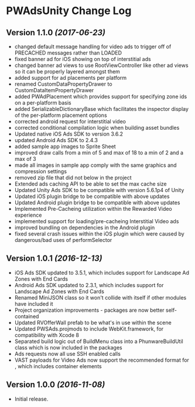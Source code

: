 PWAdsUnity Change Log
==========================
Version 1.1.0 *(2017-06-23)*
----------------------------
 * changed default message handling for video ads to trigger off of PRECACHED messages rather than LOADED
 * fixed banner ad for iOS showing on top of interstitial ads
 * changed banner ad views to use RootViewController like other ad views so it can be properly layered amongst them
 * added support for ad placements per platform
 * renamed CustomDataPropertyDrawer to CustomDataItemPropertyDrawer
 * added PWAdPlacement which provides support for specifying zone ids on a per-platform basis
 * added SerializableDictionaryBase which facilitates the inspector display of the per-platform  placement options
 * corrected android request for interstitial video
 * corrected conditional compilation logic when building asset bundles
 * Updated native iOS Ads SDK to version 3.6.2
 * updated Android Ads SDK to 2.4.3
 * added sample app images to Sprite Sheet
 * improved draw calls from a min of 5 and max of 18 to a min of 2 and a max of 3
 * made all images in sample app comply with the same graphics and compression settings
 * removed zip file that did not below in the project
 * Extended ads caching API to be able to set the max cache size
 * Updated Unity Ads SDK to be compatible with version 5.6.1p4 of Unity
 * Updated iOS plugin bridge to be compatible with above updates
 * Updated Android plugin bridge to be compatible with above updates
 * Implemented Pre-Cacheing utilization within the Rewarded Video experience
 * implemented support for loading/pre-cacheing Interstitial Video ads
 * improved bundling on dependencies in the Android plugin
 * fixed several crash issues within the iOS plugin which were caused by dangerous/bad uses of performSelector
    
Version 1.0.1 *(2016-12-13)*
----------------------------
 * iOS Ads SDK updated to 3.5.1, which includes support for Landscape Ad Zones with End Cards
 * Android Ads SDK updated to 2.3.1, which includes support for Landscape Ad Zones with End Cards
 * Renamed MiniJSON class so it won't collide with itself if other modules have included it
 * Project organization improvements - packages are now better self-contained
 * Updated RVOfferWall prefab to be what's in use within the scene
 * Updated PWSAds.projmods to include WebKit.framework, for compatibility with Xcode 8
 * Separated build logic out of BuildMenu class into a PhunwareBuildUtil class which is now included in the packages
 * Ads requests now all use SSH enabled calls
 * VAST payloads for Video Ads now support the recommended format for <Extenions>, which includes container <Extention> elements

Version 1.0.0 *(2016-11-08)*
----------------------------
 * Initial release.
